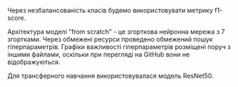 Через незбалансованість класів будемо використовувати метрику f1-score.

Архітектура моделі "from scratch" - це згорткова нейронна мережа з 7 згортками. Через обмежені ресурси проведено обмежений пошук гіперпараметрів. Графіки важливості гіперпараметрів розміщені поруч з іншими файлами, оскільки при перегляді на GitHub вони не відображуються.

Для трансферного навчання використовувалася модель ResNet50.
